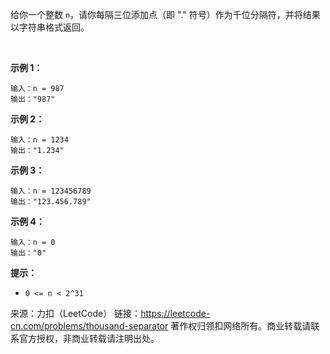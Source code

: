 给你一个整数 ```n```，请你每隔三位添加点（即 "." 符号）作为千位分隔符，并将结果以字符串格式返回。

 

**示例 1：**
```
输入：n = 987
输出："987"
```
**示例 2：**
```
输入：n = 1234
输出："1.234"
```
**示例 3：**
```
输入：n = 123456789
输出："123.456.789"
```
**示例 4：**
```
输入：n = 0
输出："0"
```

**提示：**

* ```0 <= n < 2^31```

来源：力扣（LeetCode）
链接：https://leetcode-cn.com/problems/thousand-separator
著作权归领扣网络所有。商业转载请联系官方授权，非商业转载请注明出处。
